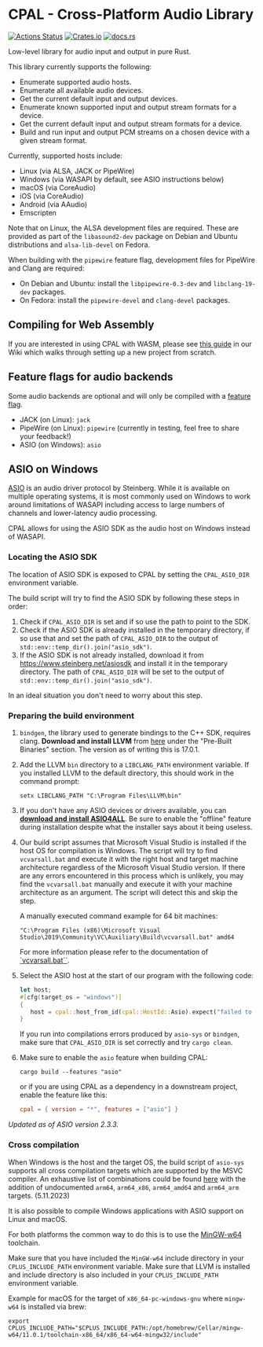 # CPAL - Cross-Platform Audio Library

[![Actions Status](https://github.com/RustAudio/cpal/workflows/cpal/badge.svg)](https://github.com/RustAudio/cpal/actions)
[![Crates.io](https://img.shields.io/crates/v/cpal.svg)](https://crates.io/crates/cpal) [![docs.rs](https://docs.rs/cpal/badge.svg)](https://docs.rs/cpal/)

Low-level library for audio input and output in pure Rust.

This library currently supports the following:

- Enumerate supported audio hosts.
- Enumerate all available audio devices.
- Get the current default input and output devices.
- Enumerate known supported input and output stream formats for a device.
- Get the current default input and output stream formats for a device.
- Build and run input and output PCM streams on a chosen device with a given stream format.

Currently, supported hosts include:

- Linux (via ALSA, JACK or PipeWire)
- Windows (via WASAPI by default, see ASIO instructions below)
- macOS (via CoreAudio)
- iOS (via CoreAudio)
- Android (via AAudio)
- Emscripten

Note that on Linux, the ALSA development files are required. These are provided
as part of the `libasound2-dev` package on Debian and Ubuntu distributions and
`alsa-lib-devel` on Fedora.

When building with the `pipewire` feature flag, development files for PipeWire and Clang are required:
- On Debian and Ubuntu: install the `libpipewire-0.3-dev` and `libclang-19-dev` packages.
- On Fedora: install the `pipewire-devel` and `clang-devel` packages.

## Compiling for Web Assembly

If you are interested in using CPAL with WASM, please see [this guide](https://github.com/RustAudio/cpal/wiki/Setting-up-a-new-CPAL-WASM-project) in our Wiki which walks through setting up a new project from scratch.

## Feature flags for audio backends

Some audio backends are optional and will only be compiled with a [feature flag](https://doc.rust-lang.org/cargo/reference/features.html).

- JACK (on Linux): `jack`
- PipeWire (on Linux): `pipewire` (currently in testing, feel free to share your feedback!)
- ASIO (on Windows): `asio`

## ASIO on Windows

[ASIO](https://en.wikipedia.org/wiki/Audio_Stream_Input/Output) is an audio
driver protocol by Steinberg. While it is available on multiple operating
systems, it is most commonly used on Windows to work around limitations of
WASAPI including access to large numbers of channels and lower-latency audio
processing.

CPAL allows for using the ASIO SDK as the audio host on Windows instead of
WASAPI.

### Locating the ASIO SDK

The location of ASIO SDK is exposed to CPAL by setting the `CPAL_ASIO_DIR` environment variable.

The build script will try to find the ASIO SDK by following these steps in order:

1. Check if `CPAL_ASIO_DIR` is set and if so use the path to point to the SDK.
2. Check if the ASIO SDK is already installed in the temporary directory, if so use that and set the path of `CPAL_ASIO_DIR` to the output of `std::env::temp_dir().join("asio_sdk")`.
3. If the ASIO SDK is not already installed, download it from <https://www.steinberg.net/asiosdk> and install it in the temporary directory. The path of `CPAL_ASIO_DIR` will be set to the output of `std::env::temp_dir().join("asio_sdk")`.

In an ideal situation you don't need to worry about this step.

### Preparing the build environment

1. `bindgen`, the library used to generate bindings to the C++ SDK, requires
   clang. **Download and install LLVM** from
   [here](http://releases.llvm.org/download.html) under the "Pre-Built Binaries"
   section. The version as of writing this is 17.0.1.
2. Add the LLVM `bin` directory to a `LIBCLANG_PATH` environment variable. If
   you installed LLVM to the default directory, this should work in the command
   prompt:
   ```
   setx LIBCLANG_PATH "C:\Program Files\LLVM\bin"
   ```
3. If you don't have any ASIO devices or drivers available, you can [**download
   and install ASIO4ALL**](http://www.asio4all.org/). Be sure to enable the
   "offline" feature during installation despite what the installer says about
   it being useless.
4. Our build script assumes that Microsoft Visual Studio is installed if the host OS for compilation is Windows. The script will try to find `vcvarsall.bat`
   and execute it with the right host and target machine architecture regardless of the Microsoft Visual Studio version.
   If there are any errors encountered in this process which is unlikely,
   you may find the `vcvarsall.bat` manually and execute it with your machine architecture as an argument.
   The script will detect this and skip the step.

   A manually executed command example for 64 bit machines:

   ```
   "C:\Program Files (x86)\Microsoft Visual Studio\2019\Community\VC\Auxiliary\Build\vcvarsall.bat" amd64
   ```

   For more information please refer to the documentation of [`vcvarsall.bat``](https://docs.microsoft.com/en-us/cpp/build/building-on-the-command-line?view=msvc-160#vcvarsall-syntax).

5. Select the ASIO host at the start of our program with the following code:

   ```rust
   let host;
   #[cfg(target_os = "windows")]
   {
      host = cpal::host_from_id(cpal::HostId::Asio).expect("failed to initialise ASIO host");
   }
   ```

   If you run into compilations errors produced by `asio-sys` or `bindgen`, make
   sure that `CPAL_ASIO_DIR` is set correctly and try `cargo clean`.

6. Make sure to enable the `asio` feature when building CPAL:

   ```
   cargo build --features "asio"
   ```

   or if you are using CPAL as a dependency in a downstream project, enable the
   feature like this:

   ```toml
   cpal = { version = "*", features = ["asio"] }
   ```

_Updated as of ASIO version 2.3.3._

### Cross compilation

When Windows is the host and the target OS, the build script of `asio-sys` supports all cross compilation targets
which are supported by the MSVC compiler. An exhaustive list of combinations could be found [here](https://docs.microsoft.com/en-us/cpp/build/building-on-the-command-line?view=msvc-160#vcvarsall-syntax) with the addition of undocumented `arm64`, `arm64_x86`, `arm64_amd64` and `arm64_arm` targets. (5.11.2023)

It is also possible to compile Windows applications with ASIO support on Linux and macOS.

For both platforms the common way to do this is to use the [MinGW-w64](https://www.mingw-w64.org/) toolchain.

Make sure that you have included the `MinGW-w64` include directory in your `CPLUS_INCLUDE_PATH` environment variable.
Make sure that LLVM is installed and include directory is also included in your `CPLUS_INCLUDE_PATH` environment variable.

Example for macOS for the target of `x86_64-pc-windows-gnu` where `mingw-w64` is installed via brew:

```
export CPLUS_INCLUDE_PATH="$CPLUS_INCLUDE_PATH:/opt/homebrew/Cellar/mingw-w64/11.0.1/toolchain-x86_64/x86_64-w64-mingw32/include"
```
